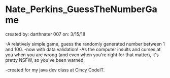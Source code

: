# Nate_Perkins_GuessTheNumberGame

created by: darthnater 007
        on: 3/15/18

-A relatively simple game, guess the randomly generated number between 1 and 100. 
-now with data validation!
-As the computer insults and curses at you when you are wrong (and even when you're right for that matter), it's pretty NSFW, 
so you've been warned.

-created for my java dev class at Cincy CodeIT.
